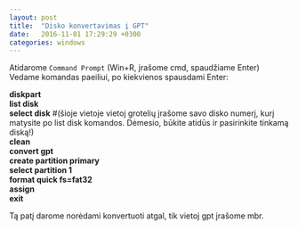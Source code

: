 ```yaml
---
layout: post
title:  "Disko konvertavimas į GPT"
date:   2016-11-01 17:29:29 +0300
categories: windows
---
```

Atidarome `Command Prompt` (Win+R, įrašome cmd, spaudžiame Enter)
<br>Vedame komandas paeiliui, po kiekvienos spausdami Enter:


<b>diskpart</b>
<br><b>list disk
<br>select disk</b> #(šioje vietoje vietoj grotelių įrašome savo disko numerį, kurį matysite po  list disk komandos. Dėmesio, būkite atidūs ir pasirinkite tinkamą diską!)
<br><b>clean
<br>convert gpt
<br>create partition primary
<br>select partition 1
<br>format quick fs=fat32
<br>assign
<br>exit</b>


Tą patį darome norėdami konvertuoti atgal, tik vietoj gpt įrašome mbr.


